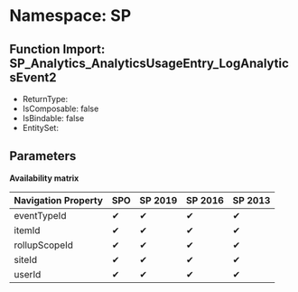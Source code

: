 # Namespace: SP

## Function Import: SP_Analytics_AnalyticsUsageEntry_LogAnalyticsEvent2

- ReturnType: 
- IsComposable: false
- IsBindable: false
- EntitySet: 

## Parameters

**Availability matrix**

Navigation Property | SPO | SP 2019 | SP 2016 | SP 2013
----------|-----|---------|---------|--------
eventTypeId | ✔ | ✔ | ✔ | ✔
itemId | ✔ | ✔ | ✔ | ✔
rollupScopeId | ✔ | ✔ | ✔ | ✔
siteId | ✔ | ✔ | ✔ | ✔
userId | ✔ | ✔ | ✔ | ✔

